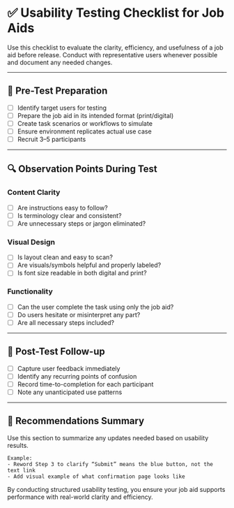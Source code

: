 # ✅ Usability Testing Checklist for Job Aids

Use this checklist to evaluate the clarity, efficiency, and usefulness of a job aid before release. Conduct with representative users whenever possible and document any needed changes.

---

## 🧪 Pre-Test Preparation

- [ ] Identify target users for testing
- [ ] Prepare the job aid in its intended format (print/digital)
- [ ] Create task scenarios or workflows to simulate
- [ ] Ensure environment replicates actual use case
- [ ] Recruit 3–5 participants

---

## 🔍 Observation Points During Test

### Content Clarity
- [ ] Are instructions easy to follow?
- [ ] Is terminology clear and consistent?
- [ ] Are unnecessary steps or jargon eliminated?

### Visual Design
- [ ] Is layout clean and easy to scan?
- [ ] Are visuals/symbols helpful and properly labeled?
- [ ] Is font size readable in both digital and print?

### Functionality
- [ ] Can the user complete the task using only the job aid?
- [ ] Do users hesitate or misinterpret any part?
- [ ] Are all necessary steps included?

---

## 📝 Post-Test Follow-up

- [ ] Capture user feedback immediately
- [ ] Identify any recurring points of confusion
- [ ] Record time-to-completion for each participant
- [ ] Note any unanticipated use patterns

---

## 📌 Recommendations Summary

Use this section to summarize any updates needed based on usability results.

```
Example:
- Reword Step 3 to clarify “Submit” means the blue button, not the text link
- Add visual example of what confirmation page looks like
```

By conducting structured usability testing, you ensure your job aid supports performance with real-world clarity and efficiency.
